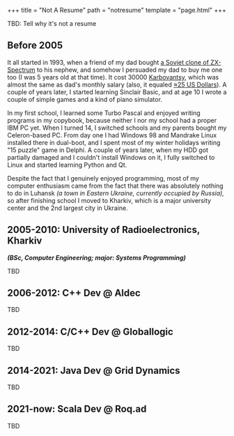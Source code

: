 +++
title = "Not A Resume"
path = "notresume"
template = "page.html"
+++

TBD: Tell why it's not a resume

Before 2005
-----------

It all started in 1993, when a friend of my dad bought [a Soviet clone of ZX-Spectrum](https://oldcomputer.info/8bit/sintez/index.htm) to his nephew, and somehow I persuaded my dad to buy me one too (I was 5 years old at that time). It cost 30000 [Karbovantsy](https://en.wikipedia.org/wiki/Ukrainian_karbovanets), which was almost the same as dad's monthly salary (also, it equaled [≈25 US Dollars](https://en.wikipedia.org/wiki/Hyperinflation)). A couple of years later, I started learning Sinclair Basic, and at age 10 I wrote a couple of simple games and a kind of piano simulator.

In my first school, I learned some Turbo Pascal and enjoyed writing programs in my copybook, because neither I nor my school had a proper IBM PC yet. When I turned 14, I switched schools and my parents bought my Celeron-based PC. From day one I had Windows 98 and Mandrake Linux installed there in dual-boot, and I spent most of my winter holidays writing "15 puzzle" game in Delphi. A couple of years later, when my HDD got partially damaged and I couldn't install Windows on it, I fully switched to Linux and started learning Python and Qt.

Despite the fact that I genuinely enjoyed programming, most of my computer enthusiasm came from the fact that there was absolutely nothing to do in Luhansk _(a town in Eastern Ukraine, currently occupied by Russia),_ so after finishing school I moved to Kharkiv, which is a major university center and the 2nd largest city in Ukraine.

2005-2010: University of Radioelectronics, Kharkiv
--------------------------------------------------
_**(BSc, Computer Engineering; major: Systems Programming)**_

TBD

2006-2012: C++ Dev @ Aldec
--------------------------
TBD


2012-2014: C/C++ Dev @ Globallogic
----------------------------------
TBD

2014-2021: Java Dev @ Grid Dynamics
-----------------------------------
TBD

2021-now: Scala Dev @ Roq.ad
----------------------------
TBD
